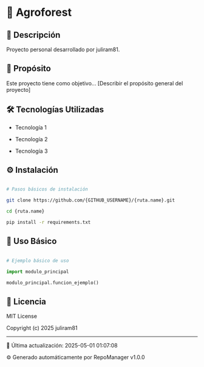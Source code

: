 # 📁 Agroforest

## 📝 Descripción

Proyecto personal desarrollado por juliram81.


## 🎯 Propósito

Este proyecto tiene como objetivo... [Describir el propósito general del proyecto]


## 🛠 Tecnologías Utilizadas

- Tecnología 1

- Tecnología 2

- Tecnología 3


## ⚙️ Instalación

```bash

# Pasos básicos de instalación

git clone https://github.com/{GITHUB_USERNAME}/{ruta.name}.git

cd {ruta.name}

pip install -r requirements.txt

```


## 🚀 Uso Básico

```python

# Ejemplo básico de uso

import modulo_principal

modulo_principal.funcion_ejemplo()

```


## 📄 Licencia

MIT License


Copyright (c) 2025 juliram81


---

🔄 Última actualización: 2025-05-01 01:07:08

⚙️ Generado automáticamente por RepoManager v1.0.0
